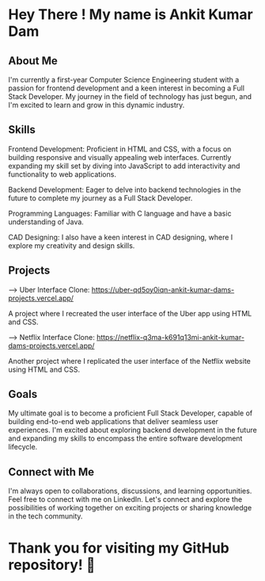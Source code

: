 # Hey There ! My name is Ankit Kumar Dam

## About Me
I'm currently a first-year Computer Science Engineering student with a passion for frontend development and a keen interest in becoming a Full Stack Developer. My journey in the field of technology has just begun, and I'm excited to learn and grow in this dynamic industry.

## Skills
Frontend Development: Proficient in HTML and CSS, with a focus on building responsive and visually appealing web interfaces. Currently expanding my skill set by diving into JavaScript to add interactivity and functionality to web applications.

Backend Development: Eager to delve into backend technologies in the future to complete my journey as a Full Stack Developer.

Programming Languages: Familiar with C language and have a basic understanding of Java.

CAD Designing: I also have a keen interest in CAD designing, where I explore my creativity and design skills.

## Projects
--> Uber Interface Clone: https://uber-qd5oy0iqn-ankit-kumar-dams-projects.vercel.app/

A project where I recreated the user interface of the Uber app using HTML and CSS.

--> Netflix Interface Clone: https://netflix-q3ma-k691q13mi-ankit-kumar-dams-projects.vercel.app/

Another project where I replicated the user interface of the Netflix website using HTML and CSS.

## Goals
My ultimate goal is to become a proficient Full Stack Developer, capable of building end-to-end web applications that deliver seamless user experiences. I'm excited about exploring backend development in the future and expanding my skills to encompass the entire software development lifecycle.

## Connect with Me
I'm always open to collaborations, discussions, and learning opportunities. Feel free to connect with me on LinkedIn. Let's connect and explore the possibilities of working together on exciting projects or sharing knowledge in the tech community.

# Thank you for visiting my GitHub repository! 🚀
